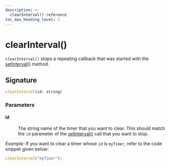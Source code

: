 ```yaml
---
description: >-
  clearInterval() reference
toc_max_heading_level: 2
---
```


# clearInterval()

`clearInterval()` stops a repeating callback that was started with the [setInterval()](/reference/appsmith-framework/widget-actions/set-interval) method.

## Signature

```javascript
clearInterval(id: string)
```

### Parameters

#### id

<dd>

The string name of the timer that you want to clear. This should match the `id` parameter of the [setInterval()](/reference/appsmith-framework/widget-actions/set-interval) call that you want to stop.

</dd>


*Example:* If you want to clear a timer whose `id` is `myTimer`, refer to the code snippet given below:

```javascript
clearInterval("myTimer");
```

